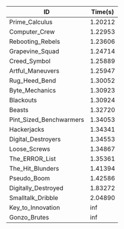 |ID|Time(s)|
|-|-|
|Prime_Calculus|1.20212|
|Computer_Crew|1.22953|
|Rebooting_Rebels|1.23606|
|Grapevine_Squad|1.24714|
|Creed_Symbol|1.25889|
|Artful_Maneuvers|1.25947|
|Rug_Heed_Bend|1.30052|
|Byte_Mechanics|1.30923|
|Blackouts|1.30924|
|Beasts|1.32720|
|Pint_Sized_Benchwarmers|1.34053|
|Hackerjacks|1.34341|
|Digital_Destroyers|1.34553|
|Loose_Screws|1.34867|
|The_ERROR_List|1.35361|
|The_Hit_Blunders|1.41394|
|Pseudo_Boom|1.42586|
|Digitally_Destroyed|1.83272|
|Smalltalk_Dribble|2.04890|
|Key_to_Innovation|inf|
|Gonzo_Brutes|inf|
